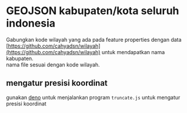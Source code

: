 # GEOJSON kabupaten/kota seluruh indonesia

Gabungkan kode wilayah yang ada pada feature properties dengan data [https://github.com/cahyadsn/wilayah](https://github.com/cahyadsn/wilayah) untuk mendapatkan nama kabupaten.  
nama file sesuai dengan kode wilayah.

## mengatur presisi koordinat
gunakan [deno](https://deno.land) untuk menjalankan program `truncate.js` untuk mengatur presisi koordinat